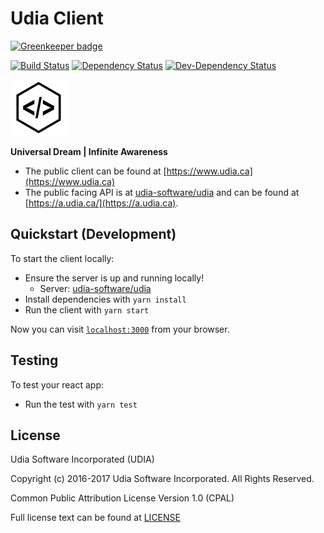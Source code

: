 # Udia Client

[![Greenkeeper badge](https://badges.greenkeeper.io/udia-software/udia-client.svg)](https://greenkeeper.io/)

[![Build Status](https://travis-ci.org/udia-software/udia-client.svg?branch=master)](https://travis-ci.org/udia-software/udia-client)
[![Dependency Status](https://img.shields.io/david/udia-software/udia-client.svg)](https://david-dm.org/udia-software/udia-client)
[![Dev-Dependency Status](https://img.shields.io/david/dev/udia-software/udia-client.svg)](https://david-dm.org/udia-software/udia-client#info=devDependencies)

[![UDIA](logo.png)](http://a.udia.ca)

**Universal Dream | Infinite Awareness**

* The public client can be found at [https://www.udia.ca](https://www.udia.ca)
* The public facing API is at [udia-software/udia](https://github.com/udia-software/udia) and can be found at [https://a.udia.ca/](https://a.udia.ca).

## Quickstart (Development)

To start the client locally:

  * Ensure the server is up and running locally!
    * Server: [udia-software/udia](https://github.com/udia-software/udia)
  * Install dependencies with `yarn install`
  * Run the client with `yarn start`

Now you can visit [`localhost:3000`](http://localhost:3000) from your browser.

## Testing

To test your react app:

  * Run the test with `yarn test`

## License

Udia Software Incorporated (UDIA)

Copyright (c) 2016-2017 Udia Software Incorporated. All Rights Reserved.

Common Public Attribution License Version 1.0 (CPAL)

Full license text can be found at [LICENSE](LICENSE)
